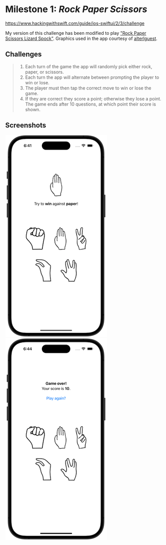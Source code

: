 # Milestone 1: *Rock Paper Scissors*
https://www.hackingwithswift.com/guide/ios-swiftui/2/3/challenge

My version of this challenge has been modified to play ["Rock Paper Scissors Lizard Spock"](https://bigbangtheory.fandom.com/wiki/Rock,_Paper,_Scissors,_Lizard,_Spock).
Graphics used in the app courtesy of [alterlguest](https://favpng.com/png_view/scissors-rock-paper-scissors-rock-paper-scissors-lizard-spock-logo-png/2dL21Kbu).

## Challenges
>1. Each turn of the game the app will randomly pick either rock, paper, or scissors.
>2. Each turn the app will alternate between prompting the player to win or lose.
>3. The player must then tap the correct move to win or lose the game.
>4. If they are correct they score a point; otherwise they lose a point.
The game ends after 10 questions, at which point their score is shown.


## Screenshots
![Milestone 1: Rock Paper Scissors](Screenshots/05-Milestone01-large01.png) ![Milestone 1: Rock Paper Scissors](Screenshots/05-Milestone01-large02.png)
